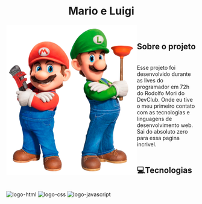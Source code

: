 <h1 align="center"> Mario e Luigi </h1>

<img  src="https://github.com/gaby-mvi/Site-Mario/blob/master/mario.png?raw=true" align="left" height="400px">
<br>

## Sobre o projeto

<br>
Esse projeto foi desenvolvido durante as lives do programador em 72h do Rodolfo Mori do DevClub. Onde eu tive o meu primeiro contato com as tecnologias e linguagens de desenvolvimento web. 
Sai do absoluto zero para essa pagina incrivel.
<br>
<br>

## 💻Tecnologias
<div>
<br>
<img  src="https://img.shields.io/badge/HTML5-E34F26?style=for-the-badge&logo=html5&logoColor=white" alt="logo-html">
<img src="https://img.shields.io/badge/CSS3-1572B6?style=for-the-badge&logo=css3&logoColor=white" alt="logo-css">
<img src="https://img.shields.io/badge/JavaScript-323330?style=for-the-badge&logo=javascript&logoColor=F7DF1E" alt="logo-javascript">
<br>
</div>

